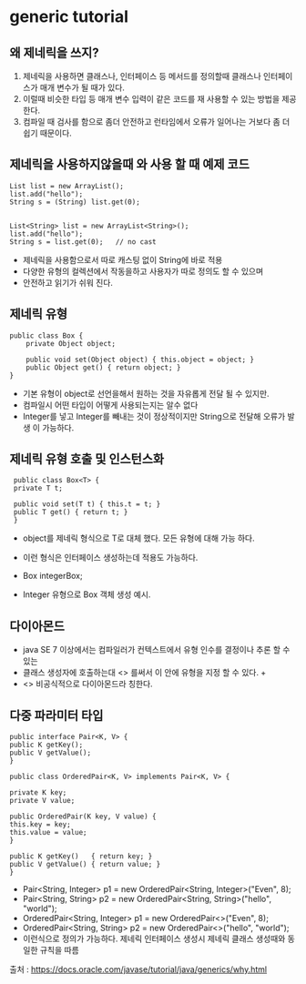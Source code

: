 # generic tutorial




## 왜 제네릭을 쓰지?

 1. 제네릭을 사용하면 클래스나, 인터페이스 등 메서드를 정의할때 클래스나 인터페이스가 매개 변수가 될 때가 있다.
 2. 이럴때 비슷한 타입 등 매개 변수 입력이 같은 코드를 재 사용할 수 있는 방법을 제공한다. 
 3. 컴파일 때 검사를 함으로 좀더 안전하고 런타임에서 오류가 일어나는 거보다 좀 더 쉽기 때문이다.


## 제네릭을 사용하지않을때 와 사용 할 때 예제 코드

    List list = new ArrayList();
    list.add("hello");
    String s = (String) list.get(0);


    List<String> list = new ArrayList<String>();
    list.add("hello");
    String s = list.get(0);   // no cast


 + 제네릭을 사용함으로서 따로 캐스팅 없이 String에 바로 적용 
 + 다양한 유형의 컬렉션에서 작동을하고 사용자가 따로 정의도 할 수 있으며
 + 안전하고 읽기가 쉬워 진다.


## 제네릭 유형 

    public class Box {
        private Object object;
    
        public void set(Object object) { this.object = object; }
        public Object get() { return object; }
    }


 + 기본 유형이 object로 선언을해서 원하는 것을 자유롭게 전달 될 수 있지만.
 + 컴파일시 어떤 타입이 어떻게 사용되는지는 알수 없다
 + Integer를 넣고 Integer를 빼내는 것이 정상적이지만 String으로 전달해 오류가 발생 이 가능하다.


## 제네릭 유형 호출 및 인스턴스화

     public class Box<T> {
     private T t;

     public void set(T t) { this.t = t; }
     public T get() { return t; }
     }


 + object를 제네릭 형식으로 T로 대체 했다. 모든 유형에 대해 가능 하다.
 + 이런 형식은 인터페이스 생성하는데 적용도 가능하다.

 + Box<Integer> integerBox; 
 + Integer 유형으로 Box 객체 생성 예시.


## 다이아몬드 

 + java SE 7 이상에서는 컴파일러가 컨텍스트에서 유형 인수를 결정이나 추론 할 수 있는
 + 클래스 생성자에 호출하는대 <> 를써서 이 안에 유형을 지정 할 수 있다.  + 
 + <> 비공식적으로 다이아몬드라 칭한다.


## 다중 파라미터 타입

    public interface Pair<K, V> {
    public K getKey();
    public V getValue();
    }
    
    public class OrderedPair<K, V> implements Pair<K, V> {

    private K key;
    private V value;

    public OrderedPair(K key, V value) {
	this.key = key;
	this.value = value;
    }

    public K getKey()	{ return key; }
    public V getValue() { return value; }
    }


 + Pair<String, Integer> p1 = new OrderedPair<String, Integer>("Even", 8);
 + Pair<String, String>  p2 = new OrderedPair<String, String>("hello", "world");
 + OrderedPair<String, Integer> p1 = new OrderedPair<>("Even", 8);
 + OrderedPair<String, String>  p2 = new OrderedPair<>("hello", "world");
 + 이런식으로 정의가 가능하다.  제네릭 인터페이스 생성시 제네릭 클래스 생성때와 동일한 규칙을 따름 

출처 : https://docs.oracle.com/javase/tutorial/java/generics/why.html



